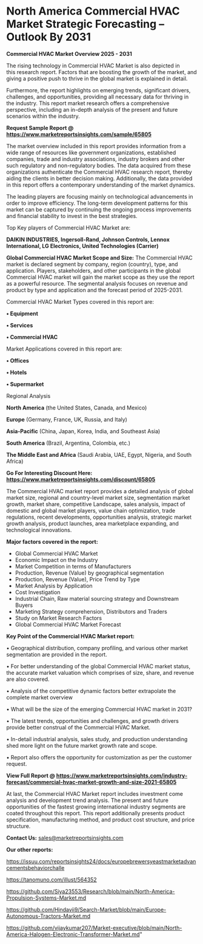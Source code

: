 # North America Commercial HVAC Market Strategic Forecasting – Outlook By 2031

<Strong> Commercial HVAC Market Overview 2025 - 2031</strong>

The rising technology in Commercial HVAC Market is also depicted in this research report. Factors that are boosting the growth of the market, and giving a positive push to thrive in the global market is explained in detail.

Furthermore, the report highlights on emerging trends, significant drivers, challenges, and opportunities, providing all necessary data for thriving in the industry. This report market research offers a comprehensive perspective, including an in-depth analysis of the present and future scenarios within the industry.

<strong>Request Sample Report @ <a href=https://www.marketreportsinsights.com/sample/65805>https://www.marketreportsinsights.com/sample/65805</a></strong>

The market overview included in this report provides information from a wide range of resources like government organizations, established companies, trade and industry associations, industry brokers and other such regulatory and non-regulatory bodies. The data acquired from these organizations authenticate the Commercial HVAC research report, thereby aiding the clients in better decision making. Additionally, the data provided in this report offers a contemporary understanding of the market dynamics.

The leading players are focusing mainly on technological advancements in order to improve efficiency. The long-term development patterns for this market can be captured by continuing the ongoing process improvements and financial stability to invest in the best strategies.

Top Key players of Commercial HVAC Market are:

<strong>DAIKIN INDUSTRIES, Ingersoll-Rand, Johnson Controls, Lennox International, LG Electronics, United Technologies (Carrier)</strong>

<strong><b>Global Commercial HVAC Market Scope and Size:</b></strong>
The Commercial HVAC market is declared segment by company, region (country), type, and application. Players, stakeholders, and other participants in the global Commercial HVAC market will gain the market scope as they use the report as a powerful resource. The segmental analysis focuses on revenue and product by type and application and the forecast period of 2025-2031.

Commercial HVAC Market Types covered in this report are:

<strong>• Equipment

• Services

• Commercial HVAC</strong>

Market Applications covered in this report are:

<strong>• Offices

• Hotels

• Supermarket</strong> 

Regional Analysis

<strong>North America</strong> (the United States, Canada, and Mexico)

<strong>Europe</strong> (Germany, France, UK, Russia, and Italy)

<strong>Asia-Pacific</strong> (China, Japan, Korea, India, and Southeast Asia)

<strong>South America</strong> (Brazil, Argentina, Colombia, etc.)

<strong>The Middle East and Africa</strong> (Saudi Arabia, UAE, Egypt, Nigeria, and South Africa)

<strong>Go For Interesting Discount Here: <a href=https://www.marketreportsinsights.com/discount/65805>https://www.marketreportsinsights.com/discount/65805</a></strong>

The Commercial HVAC market report provides a detailed analysis of global market size, regional and country-level market size, segmentation market growth, market share, competitive Landscape, sales analysis, impact of domestic and global market players, value chain optimization, trade regulations, recent developments, opportunities analysis, strategic market growth analysis, product launches, area marketplace expanding, and technological innovations.

<strong><b>Major factors covered in the report:</b></strong>
<ul>
  <li>Global Commercial HVAC Market </li>
  <li>Economic Impact on the Industry</li>
  <li>Market Competition in terms of Manufacturers</li>
  <li>Production, Revenue (Value) by geographical segmentation</li>
  <li>Production, Revenue (Value), Price Trend by Type</li>
  <li>Market Analysis by Application</li>
  <li>Cost Investigation</li>
  <li>Industrial Chain, Raw material sourcing strategy and Downstream Buyers</li>
  <li>Marketing Strategy comprehension, Distributors and Traders</li>
  <li>Study on Market Research Factors</li>
  <li>Global Commercial HVAC Market Forecast</li>
</ul>

<strong><b>Key Point of the Commercial HVAC Market report:</b></strong>

• Geographical distribution, company profiling, and various other market segmentation are provided in the report.

• For better understanding of the global Commercial HVAC market status, the accurate market valuation which comprises of size, share, and revenue are also covered.

• Analysis of the competitive dynamic factors better extrapolate the complete market overview

• What will be the size of the emerging Commercial HVAC market in 2031?

• The latest trends, opportunities and challenges, and growth drivers provide better construal of the Commercial HVAC Market.

• In-detail industrial analysis, sales study, and production understanding shed more light on the future market growth rate and scope.

• Report also offers the opportunity for customization as per the customer request.

<strong><b>View Full Report @ <a href=https://www.marketreportsinsights.com/industry-forecast/commercial-hvac-market-growth-and-size-2021-65805>https://www.marketreportsinsights.com/industry-forecast/commercial-hvac-market-growth-and-size-2021-65805</a></b></strong>


At last, the Commercial HVAC Market report includes investment come analysis and development trend analysis. The present and future opportunities of the fastest growing international industry segments are coated throughout this report. This report additionally presents product specification, manufacturing method, and product cost structure, and price structure.

<strong>Contact Us:</strong>
sales@marketreportsinsights.com

<strong>Our other reports:</strong>

<a href=https://issuu.com/reportsinsights24/docs/europebrewersyeastmarketadvancementsbehaviorchalle>https://issuu.com/reportsinsights24/docs/europebrewersyeastmarketadvancementsbehaviorchalle</a>

<a href=https://tanomuno.com/illust/564352>https://tanomuno.com/illust/564352</a>

<a href=https://github.com/Siya23553/Research/blob/main/North-America-Propulsion-Systems-Market.md>https://github.com/Siya23553/Research/blob/main/North-America-Propulsion-Systems-Market.md</a>

<a href=https://github.com/Hindavii9/Search-Market/blob/main/Europe-Autonomous-Tractors-Market.md>https://github.com/Hindavii9/Search-Market/blob/main/Europe-Autonomous-Tractors-Market.md</a>

<a href=https://github.com/vijaykumar207/Market-executive/blob/main/North-America-Halogen-Electronic-Transformer-Market.md>https://github.com/vijaykumar207/Market-executive/blob/main/North-America-Halogen-Electronic-Transformer-Market.md</a>"
